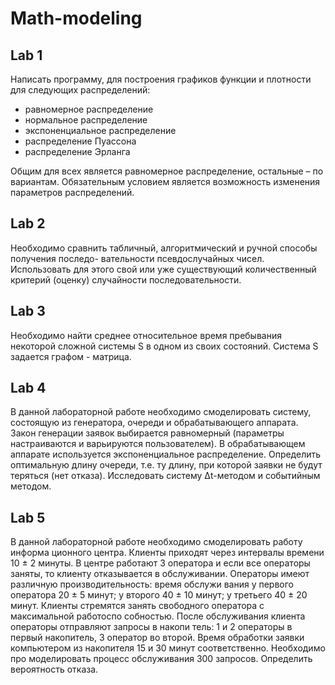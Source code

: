 # Math-modeling

## Lab 1 

Написать программу, для построения графиков функции и плотности для следующих распределений:
- равномерное распределение
- нормальное распределение
- экспоненциальное распределение
- распределение Пуассона
- распределение Эрланга

Общим для всех является равномерное распределение, остальные – по вариантам. Обязательным условием является возможность изменения параметров распределений.


## Lab 2 

Необходимо сравнить табличный, алгоритмический и ручной способы получения последо- вательности псевдослучайных чисел. Использовать для этого свой или уже существующий количественный критерий (оценку) случайности последовательности.

## Lab 3

Необходимо найти среднее относительное время пребывания некоторой сложной системы S в одном из своих состояний. Система S задается графом - матрица.

## Lab 4

В данной лабораторной работе необходимо смоделировать систему, состоящую из генератора, очереди и обрабатывающего аппарата. Закон генерации заявок выбирается равномерный (параметры настраиваются и варьируются пользователем). В обрабатывающем аппарате используется экспоненциальное распределение. Определить оптимальную длину очереди, т.е. ту длину, при которой заявки не будут теряться (нет отказа). Исследовать систему Δt-методом и событийным методом.

## Lab 5

В данной лабораторной работе необходимо смоделировать работу информа­ ционного центра. Клиенты приходят через интервалы времени 10 ± 2 минуты. В центре работают 3 оператора и если все операторы заняты, то клиенту отказывается в обслуживании. Операторы имеют различную производительность: время обслужи­ вания у первого оператора 20 ± 5 минут; у второго 40 ± 10 минут; у третьего 40 ± 20 минут. Клиенты стремятся занять свободного оператора с максимальной работоспо­ собностью. После обслуживания клиента операторы отправляют запросы в накопи­ тель: 1 и 2 операторы в первый накопитель, 3 оператор во второй. Время обработки заявки компьютером из накопителя 15 и 30 минут соответственно. Необходимо про­ моделировать процесс обслуживания 300 запросов. Определить вероятность отказа.
